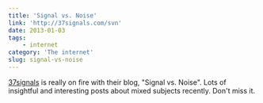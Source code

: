 ```yaml
---
title: 'Signal vs. Noise'
link: 'http://37signals.com/svn'
date: 2013-01-03
tags:
    - internet
category: 'The internet'
slug: signal-vs-noise
---
```


[37signals](http://37signals.com) is really on fire with their blog, "Signal vs. Noise". Lots of
insightful and interesting posts about mixed subjects recently. Don't miss it.
